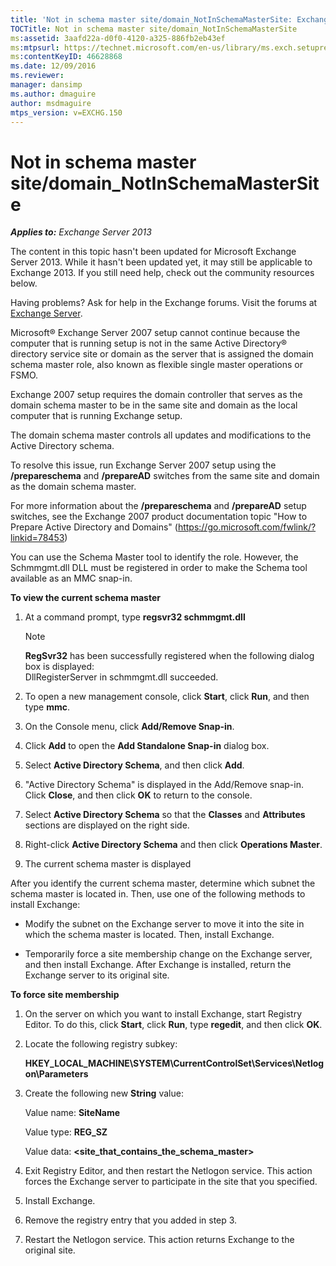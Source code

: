 ```yaml
---
title: 'Not in schema master site/domain_NotInSchemaMasterSite: Exchange 2013 Help'
TOCTitle: Not in schema master site/domain_NotInSchemaMasterSite
ms:assetid: 3aafd22a-d0f0-4120-a325-886fb2eb43ef
ms:mtpsurl: https://technet.microsoft.com/en-us/library/ms.exch.setupreadiness.notinschemamastersite(v=EXCHG.150)
ms:contentKeyID: 46628868
ms.date: 12/09/2016
ms.reviewer: 
manager: dansimp
ms.author: dmaguire
author: msdmaguire
mtps_version: v=EXCHG.150
---
```


# Not in schema master site/domain\_NotInSchemaMasterSite

_**Applies to:** Exchange Server 2013_

The content in this topic hasn't been updated for Microsoft Exchange Server 2013. While it hasn't been updated yet, it may still be applicable to Exchange 2013. If you still need help, check out the community resources below.

Having problems? Ask for help in the Exchange forums. Visit the forums at [Exchange Server](https://go.microsoft.com/fwlink/p/?linkid=60612).

Microsoft® Exchange Server 2007 setup cannot continue because the computer that is running setup is not in the same Active Directory® directory service site or domain as the server that is assigned the domain schema master role, also known as flexible single master operations or FSMO.

Exchange 2007 setup requires the domain controller that serves as the domain schema master to be in the same site and domain as the local computer that is running Exchange setup.

The domain schema master controls all updates and modifications to the Active Directory schema.

To resolve this issue, run Exchange Server 2007 setup using the **/prepareschema** and **/prepareAD** switches from the same site and domain as the domain schema master.

For more information about the **/prepareschema** and **/prepareAD** setup switches, see the Exchange 2007 product documentation topic "How to Prepare Active Directory and Domains" (<https://go.microsoft.com/fwlink/?linkid=78453>)

You can use the Schema Master tool to identify the role. However, the Schmmgmt.dll DLL must be registered in order to make the Schema tool available as an MMC snap-in.

**To view the current schema master**

1. At a command prompt, type **regsvr32 schmmgmt.dll**

    > [!NOTE]
    > <STRONG>RegSvr32</STRONG> has been successfully registered when the following dialog box is displayed:<BR>DllRegisterServer in schmmgmt.dll succeeded.

2. To open a new management console, click **Start**, click **Run**, and then type **mmc**.

3. On the Console menu, click **Add/Remove Snap-in**.

4. Click **Add** to open the **Add Standalone Snap-in** dialog box.

5. Select **Active Directory Schema**, and then click **Add**.

6. "Active Directory Schema" is displayed in the Add/Remove snap-in. Click **Close**, and then click **OK** to return to the console.

7. Select **Active Directory Schema** so that the **Classes** and **Attributes** sections are displayed on the right side.

8. Right-click **Active Directory Schema** and then click **Operations Master**.

9. The current schema master is displayed

After you identify the current schema master, determine which subnet the schema master is located in. Then, use one of the following methods to install Exchange:

  - Modify the subnet on the Exchange server to move it into the site in which the schema master is located. Then, install Exchange.

  - Temporarily force a site membership change on the Exchange server, and then install Exchange. After Exchange is installed, return the Exchange server to its original site.

**To force site membership**

1. On the server on which you want to install Exchange, start Registry Editor. To do this, click **Start**, click **Run**, type **regedit**, and then click **OK**.

2. Locate the following registry subkey:

    **HKEY\_LOCAL\_MACHINE\\SYSTEM\\CurrentControlSet\\Services\\Netlogon\\Parameters**

3. Create the following new **String** value:

    Value name: **SiteName**

    Value type: **REG\_SZ**

    Value data: **\<site\_that\_contains\_the\_schema\_master\>**

4. Exit Registry Editor, and then restart the Netlogon service. This action forces the Exchange server to participate in the site that you specified.

5. Install Exchange.

6. Remove the registry entry that you added in step 3.

7. Restart the Netlogon service. This action returns Exchange to the original site.
